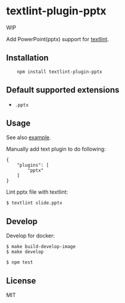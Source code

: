# textlint-plugin-pptx

WIP

Add PowerPoint(pptx) support for [textlint](https://github.com/textlint/textlint "textlint").


## Installation

```
    npm install textlint-plugin-pptx
```

## Default supported extensions

- `.pptx`

## Usage

See also [example](./example).

Manually add text plugin to do following:

```
{
    "plugins": [
        "pptx"
    ]
}
```

Lint pptx file with textlint:

```
$ textlint slide.pptx
```

## Develop

Develop for docker:

```
$ make build-develop-image
$ make develop

$ npm test
```

## License

MIT